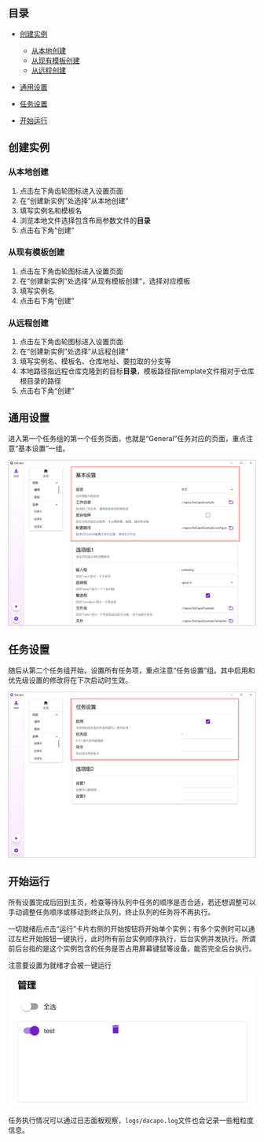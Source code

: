 ## 目录
- [创建实例](#创建实例)
  - [从本地创建](#从本地创建)
  - [从现有模板创建](#从现有模板创建)
  - [从远程创建](#从远程创建)
  
- [通用设置](#通用设置)
- [任务设置](#任务设置)
- [开始运行](#开始运行)

## 创建实例

### 从本地创建

1. 点击左下角齿轮图标进入设置页面
2. 在“创建新实例”处选择”从本地创建“
3. 填写实例名和模板名
4. 浏览本地文件选择包含布局参数文件的**目录**
5. 点击右下角“创建”

### 从现有模板创建

1. 点击左下角齿轮图标进入设置页面
2. 在“创建新实例”处选择”从现有模板创建“，选择对应模板
3. 填写实例名
4. 点击右下角“创建”

### 从远程创建

1. 点击左下角齿轮图标进入设置页面
2. 在“创建新实例”处选择”从远程创建“
3. 填写实例名、模板名、仓库地址、要拉取的分支等
4. 本地路径指远程仓库克隆到的目标**目录**，模板路径指template文件相对于仓库根目录的路径
5. 点击右下角“创建”

## 通用设置

进入第一个任务组的第一个任务页面，也就是“General”任务对应的页面，重点注意“基本设置”一组。

<img src="./images/6.png" alt="image-20250227201148607" style="zoom:50%;" />

## 任务设置

随后从第二个任务组开始，设置所有任务项，重点注意“任务设置”组。其中启用和优先级设置的修改将在下次启动时生效。

<img src="./images/7.png" alt="image-20250227201230474" style="zoom:50%;" />

## 开始运行

所有设置完成后回到主页，检查等待队列中任务的顺序是否合适，若还想调整可以手动调整任务顺序或移动到终止队列，终止队列的任务将不再执行。

一切就绪后点击“运行”卡片右侧的开始按钮将开始单个实例；有多个实例时可以通过左栏开始按钮一键执行，此时所有前台实例顺序执行，后台实例并发执行。所谓前后台指的是这个实例包含的任务是否占用屏幕键鼠等设备，能否完全后台执行。

注意要设置为就绪才会被一键运行

![image-20250227201505051](./images/8.png)

任务执行情况可以通过日志面板观察，`logs/dacapo.log`文件也会记录一些粗粒度信息。
